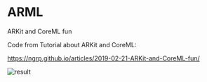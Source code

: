 # ARML
ARKit and CoreML fun

Code from Tutorial about ARKit and CoreML:

https://ngrp.github.io/articles/2019-02-21-ARKit-and-CoreML-fun/

![result](https://ngrp.github.io/assets/ARML/Result.gif)
